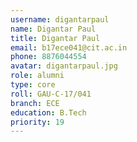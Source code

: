```yaml
---
username: digantarpaul
name: Digantar Paul
title: Digantar Paul
email: b17ece041@cit.ac.in
phone: 8876044554
avatar: digantarpaul.jpg
role: alumni
type: core
roll: GAU-C-17/041
branch: ECE
education: B.Tech
priority: 19
---
```

